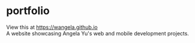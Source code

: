 # portfolio

View this at https://wangela.github.io<br>
A website showcasing Angela Yu's web and mobile development projects.

